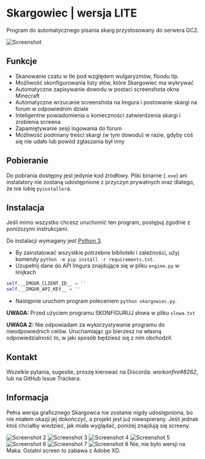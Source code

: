 # Skargowiec | wersja LITE
Program do automatycznego pisania skarg przystosowany do serwera GC2.

![Screenshot](https://i.imgur.com/rkWfCU1.png)

## Funkcje
- Skanowanie czatu w tle pod względem wulgaryzmów, floodu itp.
- Możliwość skonfigurowania listy słów, które Skargowiec ma wykrywać
- Automatyczne zapisywanie dowodu w postaci screenshota okna Minecraft
- Automatyczne wrzucanie screenshota na Imgura i postowanie skargi na forum w odpowiednim dziale
- Inteligentne powiadomienia o konieczności zatwierdzenia skargi i zrobienia screena
- Zapamiętywanie sesji logowania do forum
- Możliwość podmiany treści skargi (w tym dowodu) w razie, gdyby coś się nie udało lub powód zgłaszania był inny

## Pobieranie
Do pobrania dostępny jest jedynie kod źródłowy.
Pliki binarne (`.exe`) ani instalatory nie zostaną udostępnione z przyczyn prywatnych oraz dlatego, że nie lubię `pyinstaller`a.

## Instalacja
Jeśli mimo wszystko chcesz uruchomić ten program, postępuj zgodnie z poniższymi instrukcjami.

Do instalacji wymagany jest [Python 3](https://www.python.org/downloads/).

- By zainstalować wszystkie potrzebne biblioteki i zależności, użyj komendy `python -m pip install -r requirements.txt`.
- Uzupełnij dane do API Imgura znajdujące się w pliku `engine.py` w linijkach
```python
self.__IMGUR_CLIENT_ID__ = ''
self.__IMGUR_API_KEY__ = ''
```
- Następnie uruchom program poleceniem `python skargowiec.py`.

**UWAGA:** Przed użyciem programu SKONFIGURUJ słowa w pliku `slowa.txt`

**UWAGA 2:** Nie odpowiadam za wykorzystywanie programu do nieodpowiednich celów. Uruchamiając go bierzesz na własną odpowiedzialność to, w jaki sposób będziesz się z nim obchodził.

## Kontakt
Wszelkie pytania, sugestie, proszę kierować na Discorda: *workonfire#8262*, lub na GitHub Issue Trackera.

## Informacja
Pełna wersja graficznego Skargowca nie zostanie nigdy udostępniona, bo nie miałem okazji jej dokończyć, a projekt jest już niewspierany.
Jeśli jednak ktoś chciałby wiedzieć, jak miała wyglądać, poniżej znajdują się screeny.

![Screenshot 2](https://cdn.discordapp.com/attachments/678319256546312272/695804289653669969/unknown.png)
![Screenshot 3](https://cdn.discordapp.com/attachments/678319256546312272/695804318858608660/unknown.png)
![Screenshot 4](https://cdn.discordapp.com/attachments/678319256546312272/695804345144574022/unknown.png)
![Screenshot 5](https://cdn.discordapp.com/attachments/678319256546312272/695804371660963920/unknown.png)
![Screenshot 6](https://cdn.discordapp.com/attachments/678319256546312272/695804791409868830/unknown.png)
![Screenshot 7](https://cdn.discordapp.com/attachments/678319256546312272/695816401407049728/unknown.png)
![Screenshot 8](https://cdn.discordapp.com/attachments/678319256546312272/695816707343646780/skargowiec.png)
Nie, nie było wersji na Maka. Ostatni screen to zabawa z Adobe XD.
